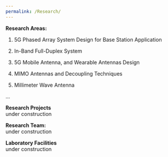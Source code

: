```yaml
---
permalink: /Research/
---
```

**Research Areas:**

1. 5G Phased Array System Design for Base Station Application  

3. In-Band Full-Duplex System 

4. 5G Mobile Antenna, and Wearable Antennas Design  

4. MIMO Antennas and Decoupling Techniques

5. Millimeter Wave Antenna 

...      

**Research Projects**<br /> 
under construction

**Research Team:**<br /> 
under construction

**Laboratory Facilities**<br /> 
under construction

